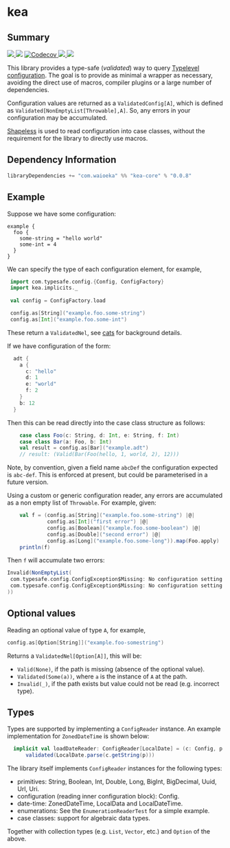 # kea 
## Summary
<p align="left">
<a href="https://travis-ci.org/lewismj/kea">
<img src="https://travis-ci.org/lewismj/kea.svg?branch=master"/>
</a>
<a class="badge-align" href="https://www.codacy.com/app/lewismj/kea?utm_source=github.com&amp;utm_medium=referral&amp;utm_content=lewismj/kea&amp;utm_campaign=Badge_Grade"><img src="https://api.codacy.com/project/badge/Grade/8c5bd884421f40cf8936511208262be9"/></a>
<a href="https://codecov.io/gh/lewismj/kea">
<img src="https://codecov.io/gh/lewismj/kea/branch/master/graph/badge.svg" alt="Codecov"/>
</a>
<a href="https://search.maven.org/#search%7Cga%7C1%7Ca%3A%22kea-core_2.12%22">
<img src="https://maven-badges.herokuapp.com/maven-central/com.waioeka/kea-core_2.12/badge.svg"/>
</a>
<a href="https://waffle.io/lewismj/kea">
<img src="https://badge.waffle.io/lewismj/kea.svg?columns=In%20Progress,Done&style=flat-square">
</a>
</p>

This library provides a type-safe (_validated_) way to query [Typelevel configuration](https://github.com/typesafehub/config).
The goal is to provide as minimal a wrapper as necessary, avoiding the direct use of macros, compiler plugins or a large number of
dependencies.

Configuration values are returned as a `ValidatedConfig[A]`, which is defined as `Validated[NonEmptyList[Throwable],A]`.
So, any errors in your configuration may be accumulated.

[Shapeless](https://github.com/milessabin/shapeless) is used to read configuration into case classes, without 
the requirement for the library to directly use macros.

## Dependency Information
```scala
libraryDependencies += "com.waioeka" %% "kea-core" % "0.0.8"
```
## Example
Suppose we have some configuration:
```
example {
  foo {
    some-string = "hello world"
    some-int = 4
  }
}
```
We can specify the type of each configuration element, for example,
```scala
 import com.typesafe.config.{Config, ConfigFactory}
 import kea.implicits._
 
 val config = ConfigFactory.load

 config.as[String]("example.foo.some-string")
 config.as[Int]("example.foo.some-int")
```
These return a `ValidatedNel`, see [cats](https://typelevel.org/cats/datatypes/validated.html) for background details.

If we have configuration of the form:
```scala
  adt {
    a {
      c: "hello"
      d: 1
      e: "world"
      f: 2
    }
    b: 12
  }
```
Then this can be read directly into the case class structure as follows:
```scala
    case class Foo(c: String, d: Int, e: String, f: Int)
    case class Bar(a: Foo, b: Int)
    val result = config.as[Bar]("example.adt")
    // result: (Valid(Bar(Foo(hello, 1, world, 2), 12)))
```

Note, by convention, given a field name `abcDef` the configuration expected is `abc-def`. This
is enforced at present, but could be parameterised in a future version.

Using a custom or generic configuration reader, any errors are accumulated as a non empty list of `Throwable`. 
For example, given:
```scala
    val f = (config.as[String]("example.foo.some-string") |@|
             config.as[Int]("first error") |@|
             config.as[Boolean]("example.foo.some-boolean") |@|
             config.as[Double]("second error") |@|
             config.as[Long]("example.foo.some-long")).map(Foo.apply)
    println(f)
```
Then `f` will accumulate two errors:
```scala
Invalid(NonEmptyList(
 com.typesafe.config.ConfigException$Missing: No configuration setting found for key '"first error"', 
 com.typesafe.config.ConfigException$Missing: No configuration setting found for key '"second error"'
))
```
## Optional values
Reading an optional value of type `A`, for example,
```scala
config.as[Option[String]]("example.foo-somestring")
```
Returns a `ValidatedNel[Option[A]]`, this will be:
* `Valid(None)`, if the path is missing (absence of the optional value).
* `Validated(Some(a))`, where `a` is the instance of `A` at the path.
* `Invalid(_)`, if the path exists but value could not be read (e.g. incorrect type).

## Types

Types are supported by implementing a `ConfigReader` instance. An example implementation for `ZonedDateTime` is shown below:
```scala
  implicit val loadDateReader: ConfigReader[LocalDate] = (c: Config, p: String) =>
      validated(LocalDate.parse(c.getString(p)))
```
The library itself implements `ConfigReader` instances for the following types:

* primitives: String, Boolean, Int, Double, Long, BigInt, BigDecimal, Uuid, Url, Uri.
* configuration (reading inner configuration block): Config.
* date-time: ZonedDateTime, LocalData and LocalDateTime.
* enumerations: See the `EnumerationReaderTest` for a simple example.
* case classes: support for algebraic data types.

Together with collection types (e.g. `List`, `Vector`, etc.) and `Option` of the above.
